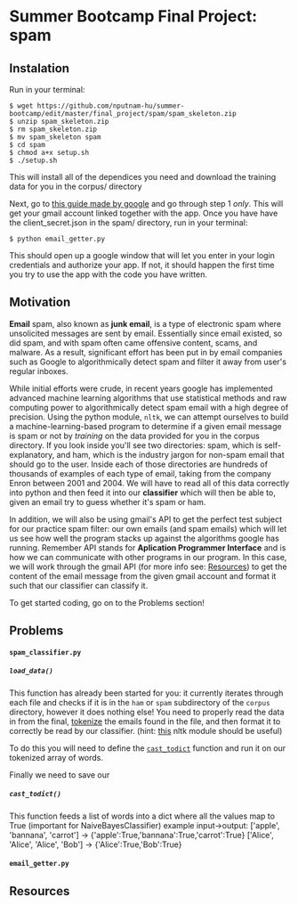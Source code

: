 # Summer Bootcamp Final Project: spam

## Instalation
Run in your terminal:
```
$ wget https://github.com/nputnam-hu/summer-bootcamp/edit/master/final_project/spam/spam_skeleton.zip
$ unzip spam_skeleton.zip
$ rm spam_skeleton.zip
$ mv spam_skeleton spam
$ cd spam
$ chmod a+x setup.sh
$ ./setup.sh
```
This will install all of the dependices you need and download the training data for you in the corpus/ directory

Next, go to [this guide made by google](https://developers.google.com/gmail/api/quickstart/python) and go through step 1 _only_.  This will get your gmail account linked together with the app. Once you have have the client_secret.json in the spam/ directory, run in your terminal:
```
$ python email_getter.py
```
This should open up a google window that will let you enter in your login credentials and authorize your app.  If not, it should happen the first time you try to use the app with the code you have written.

## Motivation
**Email** spam, also known as **junk email**, is a type of electronic spam where unsolicited messages are sent by email.  Essentially since email existed, so did spam, and with spam often came offensive content, scams, and malware.  As a result, significant effort has been put in by email companies such as Google to algorithmically detect spam and filter it away from user's regular inboxes.

While initial efforts were crude, in recent years google has implemented advanced machine learning algorithms that use statistical methods and raw computing power to algorithmically detect spam email with a high degree of precision.  Using the python module, `nltk`, we can attempt ourselves to build a machine-learning-based program to determine if a given email message is spam or not by _training_ on the data provided for you in the corpus directory.  If you look inside you'll see two directories: spam, which is self-explanatory, and ham, which is the industry jargon for non-spam email that should go to the user.  Inside each of those directories are hundreds of thousands of examples of each type of email, taking from the company Enron between 2001 and 2004.  We will have to read all of this data correctly into python and then feed it into our **classifier** which will then be able to, given an email try to guess whether it's spam or ham.

In addition, we will also be using gmail's API to get the perfect test subject for our practice spam filter: our own emails (and spam emails) which will let us see how well the program stacks up against the algorithms google has running.  Remember API stands for **Aplication Programmer Interface** and is how we can communicate with other programs in our program.  In this case, we will work through the gmail API (for more info see: [Resources](https://github.com/nputnam-hu/summer-bootcamp/edit/master/final_project/spam/skeleton/README.md#Resources)) to get the content of the email message from the given gmail account and format it such that our classifier can classify it.

To get started coding, go on to the Problems section!

## Problems
#### `spam_classifier.py`
##### `load_data()`
This function has already been started for you: it currently iterates through each file and checks if it is in the `ham` or `spam` subdirectory of the `corpus` directory, however it does nothing else!  You need to properly read the data in from the final, [tokenize](https://www.techopedia.com/definition/13698/tokenization) the emails found in the file, and then format it to correctly be read by our classifier. (hint: [this](http://www.nltk.org/api/nltk.tokenize.html) nltk module should be useful)

To do this you will need to define the [`cast_todict`](https://github.com/nputnam-hu/summer-bootcamp/edit/master/final_project/spam/skeleton/README.md#cast_todict) function and run it on our tokenized array of words. 

Finally we need to save our 
##### `cast_todict()`
This function feeds a list of words into a dict where all the values map to True (important for NaiveBayesClassifier)
  example input->output:
  ['apple', 'bannana', 'carrot'] -> {'apple':True,'bannana':True,'carrot':True}
  ['Alice', 'Alice', 'Alice', 'Bob'] -> {'Alice':True,'Bob':True}

#### `email_getter.py`


## Resources

